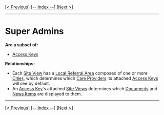 [[< Previous]](specialties.md) [[-- Index --]](entity_class_index.md) [[Next >]](types_of_health.md)
___
# Super Admins

**Are a subset of:**
  * [Access Keys](access_keys.md)  

**Relationships:**
  * Each [Site View](site_views.md) has a [Local Referral Area](local_referral_areas.md) composed of one or more [Cities](cities.md), which determines which [Care Providers](care_providers.md) its attached [Access Keys](access_keys.md) will see by default.
  * An [Access Key](access_keys.md)'s attached [Site Views](site_views.md) determines which [Documents](documents.md) and [News Items](news_items.md) are displayed to them.

___
[[< Previous]](specialties.md) [[-- Index --]](entity_class_index.md) [[Next >]](types_of_health.md)
